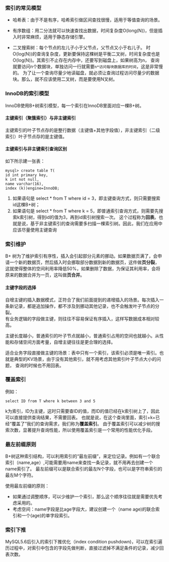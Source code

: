 ### 索引的常见模型
* 哈希表：由于不是有序，哈希索引做区间查找很慢，适用于等值查询的场景。  

* 有序数组：用二分法就可以快速查找出数据，时间复杂度O(long(N))，但是插入时非常麻烦，适用于静态存储引擎。  

*  二叉搜索树：每个节点的左儿子小于父节点，父节点又小于右儿子。
时O(log(N))的查询复杂度，更新要保持这棵树是平衡二叉树，时间复杂度也是O(log(N))。其索引不止存在内存中，还要写到磁盘上，如果树高为n，
查询就要访问n个数据块，单独访问一行就需要`n*访问每块数据库的时间`，这是非常慢的。
为了让一个查询尽量少地读磁盘，就必须让查询过程访问尽量少的数据块。那么，就不应该使用二叉树，而是要使用N叉树。 

### InnoDB的索引模型 
InnoDB使用B+树索引模型，每一个索引在InnoDB里面对应一棵B+树。
#### 主键索引（聚簇索引）与非主键索引
主键索引的叶子节点存的是整行数据（主键值+其他字段值），非主键索引（二级索引）叶子节点存的是主键值。
#### 主键索引与非主键索引查询区别  
如下所示建一张表：  
```MySQL
mysql> create table T(
id int primary key, 
k int not null, 
name varchar(16),
index (k))engine=InnoDB;

```
1. 如果语句是 select * from T where id = 3，即主键查询方式，则只需要搜索id这棵B+树；
2. 如果语句是 select * from T where k = 5，即普通索引查询方式，则需要先搜索k索引树，得到id的值为3，再到id索引树搜索一次。
这个过程称为**回表**。也就是说，基于非主键索引的查询需要多扫描一棵索引树。因此，我们在应用中应该尽量使用主键查询

### 索引维护
B+ 树为了维护索引有序性，插入会引起部分元素的挪动。如果数据页满了，会申请一个新的数据页，然后插入时会挪取部分数据到新的数据页，这件做**页分裂**，
这就使得整体的空间利用率降低50%，如果删除了数据，为保证其利用率，会将原来的数据合并为一页，这叫做**页合并**。  

#### 主键字段的选择
自增主键的插入数据模式，正符合了我们前面提到的递增插入的场景。每次插入一条新记录，都是追加操作，都不涉及到挪动其他记录，也不会触发叶子节点的分裂。  
有业务逻辑的字段做主键，则往往不容易保证有序插入，这样写数据成本相对较高。   

主键长度越小，普通索引的叶子节点就越小，普通索引占用的空间也就越小。从性能和存储空间方面考量，自增主键往往是更合理的选择。 

适合业务字段直接做主键的场景：表中只有一个索引，该索引必须是唯一索引。也就是典型的KV场景，由于没有其他索引，就不用考虑其他索引叶子节点大小的问题，
查询的时候也不用回表。  

### 覆盖索引
例如：
```MySQL
select ID from T where k between 3 and 5
```
k为索引，ID为主键，这时只需要查ID的值，而ID的值已经在k索引树上了，因此可以直接提供查询结果，不需要回表。
也就是说，在这个查询里面，索引+k+已经“覆盖了”我们的查询需求，我们称为**覆盖索引**。
由于覆盖索引可以减少树的搜索次数，显著提升查询性能，所以使用覆盖索引是一个常用的性能优化手段。

### 最左前缀原则
B+树这种索引结构，可以利用索引的“最左前缀”，来定位记录。例如有一个联合索引（name,age）,可能需要用name来查找一条记录，就不用再去创建一个name索引了。
最左前缀可以是联合索引的最左N个字段，也可以是字符串索引的最左M个字符。  

使用最左前缀的原则：
* 如果通过调整顺序，可以少维护一个索引，那么这个顺序往往就是需要优先考虑采用的。
* 考虑空间：name字段是比age字段大，建议创建一个（name age)的联合索引和一个(age)的单字段索引。 

### 索引下推
MySQL5.6后引入的索引下推优化（index condition pushdown)，可以在索引遍历过程中，对索引中包含的字段先做判断，直接过滤掉不满足条件的记录，减少回表次数。








